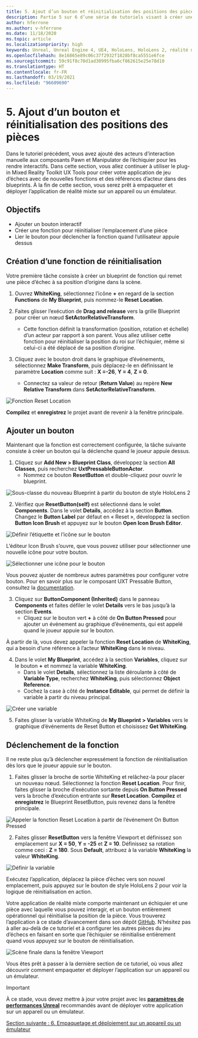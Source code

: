 ```yaml
---
title: 5. Ajout d’un bouton et réinitialisation des positions des pièces
description: Partie 5 sur 6 d’une série de tutoriels visant à créer une application de jeu d’échecs simple avec Unreal Engine 4 et le plug-in Mixed Reality Toolkit UX Tools
author: hferrone
ms.author: v-hferrone
ms.date: 11/18/2020
ms.topic: article
ms.localizationpriority: high
keywords: Unreal, Unreal Engine 4, UE4, HoloLens, HoloLens 2, réalité mixte, tutoriel, bien démarrer, mrtk, uxt, UX Tools, documentation, casque de réalité mixte, casque windows mixed reality, casque de réalité virtuelle
ms.openlocfilehash: 8e16865e89c06c37f2932f1828bf8ca5551e6fce
ms.sourcegitcommit: 59c91f8c70d1ad30995fba6cf862615e25e78d10
ms.translationtype: HT
ms.contentlocale: fr-FR
ms.lasthandoff: 03/19/2021
ms.locfileid: "96609690"
---
```

# <a name="5-adding-a-button--resetting-piece-locations"></a>5. Ajout d’un bouton et réinitialisation des positions des pièces

Dans le tutoriel précédent, vous avez ajouté des acteurs d’interaction manuelle aux composants Pawn et Manipulator de l’échiquier pour les rendre interactifs. Dans cette section, vous allez continuer à utiliser le plug-in Mixed Reality Toolkit UX Tools pour créer votre application de jeu d’échecs avec de nouvelles fonctions et des références d’acteur dans des blueprints. À la fin de cette section, vous serez prêt à empaqueter et déployer l’application de réalité mixte sur un appareil ou un émulateur.

## <a name="objectives"></a>Objectifs

* Ajouter un bouton interactif
* Créer une fonction pour réinitialiser l’emplacement d’une pièce
* Lier le bouton pour déclencher la fonction quand l’utilisateur appuie dessus

## <a name="creating-a-reset-function"></a>Création d’une fonction de réinitialisation

Votre première tâche consiste à créer un blueprint de fonction qui remet une pièce d’échec à sa position d’origine dans la scène.

1.  Ouvrez **WhiteKing**, sélectionnez l’icône **+** en regard de la section **Functions** de **My Blueprint**, puis nommez-le **Reset Location**.

2.  Faites glisser l’exécution de **Drag and release** vers la grille Blueprint pour créer un nœud **SetActorRelativeTransform**.
    * Cette fonction définit la transformation (position, rotation et échelle) d’un acteur par rapport à son parent. Vous allez utiliser cette fonction pour réinitialiser la position du roi sur l’échiquier, même si celui-ci a été déplacé de sa position d’origine.

3. Cliquez avec le bouton droit dans le graphique d’événements, sélectionnez **Make Transform**, puis déplacez-le en définissant le paramètre **Location** comme suit : **X =-26**, **Y = 4**, **Z = 0**.
    * Connectez sa valeur de retour (**Return Value**) au repère **New Relative Transform** dans **SetActorRelativeTransform**.

![Fonction Reset Location](images/unreal-uxt/5-function.PNG)

**Compilez** et **enregistrez** le projet avant de revenir à la fenêtre principale.


## <a name="adding-a-button"></a>Ajouter un bouton

Maintenant que la fonction est correctement configurée, la tâche suivante consiste à créer un bouton qui la déclenche quand le joueur appuie dessus.

1.  Cliquez sur **Add New > Blueprint Class**, développez la section **All Classes**, puis recherchez **UxtPressableButtonActor**.
    * Nommez ce bouton **ResetButton** et double-cliquez pour ouvrir le blueprint.

![Sous-classe du nouveau Blueprint à partir du bouton de style HoloLens 2](images/unreal-uxt/5-subclass.PNG)

2. Vérifiez que **ResetButton(self)** est sélectionné dans le volet **Components**. Dans le volet **Details**, accédez à la section **Button**. Changez le **Button Label** par défaut en « Reset », développez la section **Button Icon Brush** et appuyez sur le bouton **Open Icon Brush Editor**.

![Définir l’étiquette et l’icône sur le bouton](images/unreal-uxt/5-buttonconfig.PNG)

L’éditeur Icon Brush s’ouvre, que vous pouvez utiliser pour sélectionner une nouvelle icône pour votre bouton.

![Sélectionner une icône pour le bouton](images/unreal-uxt/5-iconbrusheditor.PNG)

Vous pouvez ajuster de nombreux autres paramètres pour configurer votre bouton. Pour en savoir plus sur le composant UXT Pressable Button, consultez la [documentation](https://microsoft.github.io/MixedReality-UXTools-Unreal/Docs/PressableButton.html).

3. Cliquez sur **ButtonComponent (Inherited)** dans le panneau **Components** et faites défiler le volet **Details** vers le bas jusqu’à la section **Events**.
    * Cliquez sur le bouton vert **+** à côté de **On Button Pressed** pour ajouter un événement au graphique d’événements, qui est appelé quand le joueur appuie sur le bouton.

À partir de là, vous devez appeler la fonction **Reset Location** de **WhiteKing**, qui a besoin d’une référence à l’acteur **WhiteKing** dans le niveau.

4.  Dans le volet **My Blueprint**, accédez à la section **Variables**, cliquez sur le bouton **+** et nommez la variable **WhiteKing**.
    * Dans le volet **Details**, sélectionnez la liste déroulante à côté de **Variable Type**, recherchez **WhiteKing**, puis sélectionnez **Object Reference**.
    * Cochez la case à côté de **Instance Editable**, qui permet de définir la variable à partir du niveau principal.

![Créer une variable](images/unreal-uxt/5-var.PNG)

5.  Faites glisser la variable WhiteKing de **My Blueprint > Variables** vers le graphique d’événements de Reset Button et choisissez **Get WhiteKing**.

## <a name="firing-the-function"></a>Déclenchement de la fonction

Il ne reste plus qu’à déclencher expressément la fonction de réinitialisation dès lors que le joueur appuie sur le bouton.

1.  Faites glisser la broche de sortie WhiteKing et relâchez-la pour placer un nouveau nœud. Sélectionnez la fonction **Reset Location**. Pour finir, faites glisser la broche d’exécution sortante depuis **On Button Pressed** vers la broche d’exécution entrante sur **Reset Location**. **Compilez** et **enregistrez** le Blueprint ResetButton, puis revenez dans la fenêtre principale.

![Appeler la fonction Reset Location à partir de l’événement On Button Pressed](images/unreal-uxt/5-callresetloc.PNG)

2.  Faites glisser **ResetButton** vers la fenêtre Viewport et définissez son emplacement sur **X = 50**, **Y = -25** et **Z = 10**. Définissez sa rotation comme ceci : **Z = 180**. Sous **Default**, attribuez à la variable **WhiteKing** la valeur **WhiteKing**.

![Définir la variable](images/unreal-uxt/5-buttonlevel.PNG)

Exécutez l’application, déplacez la pièce d’échec vers son nouvel emplacement, puis appuyez sur le bouton de style HoloLens 2 pour voir la logique de réinitialisation en action.

Votre application de réalité mixte comporte maintenant un échiquier et une pièce avec laquelle vous pouvez interagir, et un bouton entièrement opérationnel qui réinitialise la position de la pièce. Vous trouverez l’application à ce stade d’avancement dans son dépôt [GitHub](https://github.com/microsoft/MixedReality-Unreal-Samples/tree/master/ChessApp). N’hésitez pas à aller au-delà de ce tutoriel et à configurer les autres pièces du jeu d’échecs en faisant en sorte que l’échiquier se réinitialise entièrement quand vous appuyez sur le bouton de réinitialisation.

![Scène finale dans la fenêtre Viewport](images/unreal-uxt/5-endscene.PNG)

Vous êtes prêt à passer à la dernière section de ce tutoriel, où vous allez découvrir comment empaqueter et déployer l’application sur un appareil ou un émulateur.

> [!IMPORTANT]
> À ce stade, vous devez mettre à jour votre projet avec les **[paramètres de performances Unreal](../performance-recommendations-for-unreal.md)** recommandés avant de déployer votre application sur un appareil ou un émulateur.

[Section suivante : 6. Empaquetage et déploiement sur un appareil ou un émulateur](unreal-uxt-ch6.md)
